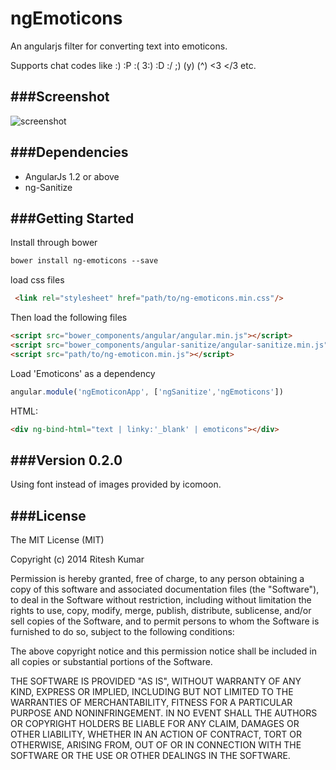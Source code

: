 ngEmoticons
===========

An angularjs filter for converting text into emoticons.

Supports chat codes like :) :P :( 3:) :D :/ ;)  (y) (^) <3 </3 etc.

###Screenshot
---
![screenshot](https://raw.github.com/ritz078/ngEmoticons/emoji/demo/screen.png)

###Dependencies
---
+ AngularJs 1.2 or above
+ ng-Sanitize

###Getting Started
---
Install through bower
```html
bower install ng-emoticons --save
```
load css files
```html
 <link rel="stylesheet" href="path/to/ng-emoticons.min.css"/>
```

 Then load the following files
```html
<script src="bower_components/angular/angular.min.js"></script>
<script src="bower_components/angular-sanitize/angular-sanitize.min.js"></script>
<script src="path/to/ng-emoticon.min.js"></script>
```

Load 'Emoticons' as a dependency
```javascript
angular.module('ngEmoticonApp', ['ngSanitize','ngEmoticons'])
```

HTML:
```html
<div ng-bind-html="text | linky:'_blank' | emoticons"></div>
```

###Version 0.2.0
---
Using font instead of images provided by icomoon.


###License
---

The MIT License (MIT)

Copyright (c) 2014 Ritesh Kumar

Permission is hereby granted, free of charge, to any person obtaining a
copy
of this software and associated documentation files (the "Software"), to
deal
in the Software without restriction, including without limitation the
rights
to use, copy, modify, merge, publish, distribute, sublicense, and/or
sell
copies of the Software, and to permit persons to whom the Software is
furnished to do so, subject to the following conditions:

The above copyright notice and this permission notice shall be included
in all
copies or substantial portions of the Software.

THE SOFTWARE IS PROVIDED "AS IS", WITHOUT WARRANTY OF ANY KIND, EXPRESS
OR
IMPLIED, INCLUDING BUT NOT LIMITED TO THE WARRANTIES OF MERCHANTABILITY,
FITNESS FOR A PARTICULAR PURPOSE AND NONINFRINGEMENT. IN NO EVENT SHALL
THE
AUTHORS OR COPYRIGHT HOLDERS BE LIABLE FOR ANY CLAIM, DAMAGES OR OTHER
LIABILITY, WHETHER IN AN ACTION OF CONTRACT, TORT OR OTHERWISE, ARISING
FROM,
OUT OF OR IN CONNECTION WITH THE SOFTWARE OR THE USE OR OTHER DEALINGS
IN THE
SOFTWARE.


